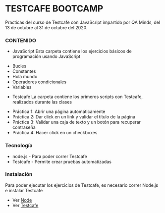 # TESTCAFE BOOTCAMP
Practicas del curso de Testcafe con JavaScript impartido por QA Minds, del 13 de octubre al 31 de octubre del 2020.

 ### CONTENIDO
 * JavaScript
 Esta carpeta contiene los ejercicios básicos de programación usando JavaScript
 - Bucles
 - Constantes
 - Hola mundo
 - Operadores condicionales
 - Variables

 * Testcafe
 La carpeta contiene los primeros scripts con Testcafe, realizados durante las clases
 - Práctica 1: Abrir una página automáticamente
 - Práctica 2: Dar click en un link y validar el título de la página
 - Práctica 3: Validar una caja de texto y un botón para recuperar contraseña
 - Práctica 4: Hacer click en un checkboxes

 ### Tecnología
 * node.js - Para poder correr Testcafe
 * Testcafe - Permite crear pruebas automatizadas

 ### Instalación
 Para poder ejecutar los ejercicios de Testcafe, es necesario correr Node.js e instalar Testcafe

 * Ver [Node](https://nodejs.org/es/)
 * Ver [Testcafe](https://devexpress.github.io/testcafe/documentation/getting-started/#installing-testcafe)





